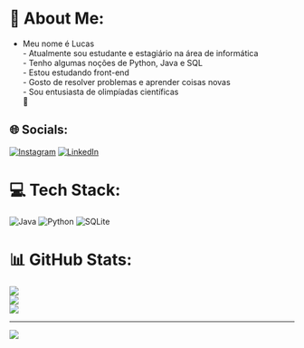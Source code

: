 # 💫 About Me:
- Meu nome é Lucas<br>- Atualmente sou estudante e estagiário na área de informática<br>- Tenho algumas noções de Python, Java e SQL<br>- Estou estudando front-end<br>- Gosto de resolver problemas e aprender coisas novas<br>- Sou entusiasta de olimpíadas científicas <br>🎈


## 🌐 Socials:
[![Instagram](https://img.shields.io/badge/Instagram-%23E4405F.svg?logo=Instagram&logoColor=white)](https://instagram.com/lucas.eags) [![LinkedIn](https://img.shields.io/badge/LinkedIn-%230077B5.svg?logo=linkedin&logoColor=white)](https://www.linkedin.com/in/lucas-gomes-7330a330a/) 

# 💻 Tech Stack:
![Java](https://img.shields.io/badge/java-%23ED8B00.svg?style=for-the-badge&logo=openjdk&logoColor=white) ![Python](https://img.shields.io/badge/python-3670A0?style=for-the-badge&logo=python&logoColor=ffdd54) ![SQLite](https://img.shields.io/badge/sqlite-%2307405e.svg?style=for-the-badge&logo=sqlite&logoColor=white)
# 📊 GitHub Stats:
![](https://github-readme-stats.vercel.app/api?username=LucasEags&theme=gotham&hide_border=true&include_all_commits=false&count_private=false)<br/>
![](https://github-readme-streak-stats.herokuapp.com/?user=LucasEags&theme=gotham&hide_border=true)<br/>
![](https://github-readme-stats.vercel.app/api/top-langs/?username=LucasEags&theme=gotham&hide_border=true&include_all_commits=false&count_private=false&layout=compact)

---
[![](https://visitcount.itsvg.in/api?id=LucasEags&icon=0&color=12)](https://visitcount.itsvg.in)

<!-- Proudly created with GPRM ( https://gprm.itsvg.in ) -->
